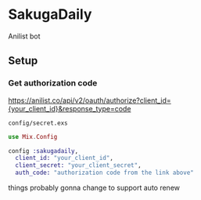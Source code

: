 # SakugaDaily

Anilist bot

## Setup

### Get authorization code

https://anilist.co/api/v2/oauth/authorize?client_id={your_client_id}&response_type=code

`config/secret.exs`

```elixir
use Mix.Config

config :sakugadaily,
  client_id: "your_client_id",
  client_secret: "your_client_secret",
  auth_code: "authorization code from the link above"
```
things probably gonna change to support auto renew